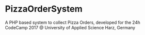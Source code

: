 # PizzaOrderSystem
A PHP based system to collect Pizza Orders, developed for the 24h CodeCamp 2017 @ University of Applied Science Harz, Germany
